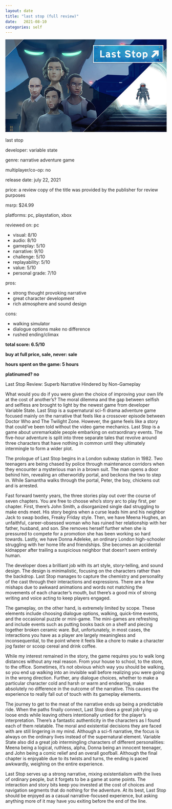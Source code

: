 ```yaml
---
layout: date
title: "last stop (full review)"
date:   2021-08-10
categories: self
---
```


![mos](/assets/img/laststop.jpg)

last stop

developer: variable state

genre: narrative adventure game

multiplayer/co-op: no

release date: july 22, 2021

price: a review copy of the title was provided by the publisher for review purposes

msrp: $24.99

platforms: pc, playstation, xbox

reviewed on: pc

- visual: 8/10
- audio: 8/10
- gameplay: 5/10
- narrative: 9/10
- challenge: 5/10
- replayability: 5/10
- value: 5/10
- personal grade: 7/10

pros:
- strong thought provoking narrative
- great character development
- rich atmosphere and sound design

cons:
- walking simulator
- dialogue options make no difference
- rushed ending/climax

**total score: 6.5/10**

**buy at full price, sale, never: sale**

**hours spent on the game: 5 hours**

**platinumed? no**

Last Stop Review: Superb Narrative Hindered by Non-Gameplay

What would you do if you were given the choice of improving your own life at the cost of another’s? The moral dilemma and the gap between selfish and selfless are brought to light by the newest game from developer Variable State. Last Stop is a supernatural sci-fi drama adventure game focused mainly on the narrative that feels like a crossover episode between Doctor Who and The Twilight Zone. However, the game feels like a story that could’ve been told without the video game mechanics. Last Stop is a game about unremarkable people embarking on extraordinary events. The five-hour adventure is split into three separate tales that revolve around three characters that have nothing in common until they ultimately intermingle to form a wider plot.

The prologue of Last Stop begins in a London subway station in 1982. Two teenagers are being chased by police through maintenance corridors when they encounter a mysterious man in a brown suit. The man opens a door behind him, revealing an otherworldly portal, and beckons the two to step in. While Samantha walks through the portal, Peter, the boy, chickens out and is arrested.

Fast forward twenty years, the three stories play out over the course of seven chapters. You are free to choose who’s story arc to play first, per chapter. First, there’s John Smith, a disorganized single dad struggling to make ends meet. His story begins when a curse leads him and his neighbor Jack to swap bodies, Freaky Friday style. Then, we have Meena Hughes, an unfaithful, career-obsessed woman who has ruined her relationship with her father, husband, and son. She removes herself further when she is pressured to compete for a promotion she has been working so hard towards. Lastly, we have Donna Adeleke, an ordinary London high-schooler struggling with her home life and friendships. She becomes an accidental kidnapper after trailing a suspicious neighbor that doesn’t seem entirely human.

The developer does a brilliant job with its art style, story-telling, and sound design. The design is minimalistic, focusing on the characters rather than the backdrop. Last Stop manages to capture the chemistry and personality of the cast through their interactions and expressions. There are a few mishaps due to awkward animations and words not matching the movements of each character’s mouth, but there’s a good mix of strong writing and voice acting to keep players engaged.

The gameplay, on the other hand, is extremely limited by scope. These elements include choosing dialogue options, walking, quick-time events, and the occasional puzzle or mini-game. The mini-games are refreshing and include events such as putting books back on a shelf and piecing together broken ceramic ware. But, unfortunately, in most cases, the interactions you have as a player are largely meaningless and inconsequential, to the point where it feels like a chore to make a character jog faster or scoop cereal and drink coffee.

While my interest remained in the story, the game requires you to walk long distances without any real reason. From your house to school, to the store, to the office. Sometimes, it’s not obvious which way you should be walking, so you end up walking into an invisible wall before realizing you were going in the wrong direction. Further, any dialogue choices, whether to make a particular character cold and harsh or warm and endearing, make absolutely no difference in the outcome of the narrative. This causes the experience to really fall out of touch with its gameplay elements.

The journey to get to the meat of the narrative ends up being a predictable ride. When the paths finally connect, Last Stop does a great job tying up loose ends while leaving others intentionally untied for the player’s interpretation. There’s a fantastic authenticity in the characters as I found each of them relatable. The moral and existential decisions they are faced with are still lingering in my mind. Although a sci-fi narrative, the focus is always on the ordinary lives instead of the supernatural element. Variable State also did a great job intermingling characters of different personalities: Meena being a logical, ruthless, alpha, Donna being an innocent teenager, and John being a comic relief and an overall goofball. Although the final chapter is enjoyable due to its twists and turns, the ending is paced awkwardly, weighing on the entire experience.

Last Stop serves up a strong narrative, mixing existentialism with the lives of ordinary people, but it forgets to be a game at some points. The interaction and story bits keep you invested at the cost of choices and navigation segments that do nothing for the adventure. At its best, Last Stop should be enjoyed as a casual narrative-focused experience, but asking anything more of it may have you exiting before the end of the line.